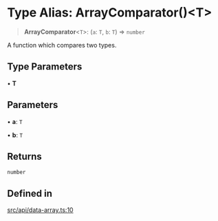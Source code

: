# Type Alias: ArrayComparator()\<T\>

> **ArrayComparator**\<`T`\>: (`a`: `T`, `b`: `T`) => `number`

A function which compares two types.

## Type Parameters

• **T**

## Parameters

• **a**: `T`

• **b**: `T`

## Returns

`number`

## Defined in

[src/api/data-array.ts:10](https://github.com/GamerGirlandCo/datacore/blob/73f36550e501eb29175b69b6a097ff3d4401efc7/src/api/data-array.ts#L10)
